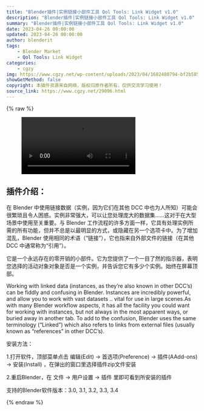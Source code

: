 ```yaml
---
title: "Blender插件|实例链接小部件工具 Qol Tools: Link Widget v1.0"
description: "Blender插件|实例链接小部件工具 Qol Tools: Link Widget v1.0"
summary: "Blender插件|实例链接小部件工具 Qol Tools: Link Widget v1.0"
date: 2023-04-26 00:00:00
updated: 2023-04-26 00:00:00
author: blenderit
tags: 
    - Blender Market
    - Qol Tools: Link Widget
categories:
    - cgzy
img: https://www.cgzy.net/wp-content/uploads/2023/04/1682480794-bf2b585aaeb7a04.webp
showGetMethod: false
copyright: 本插件资源来自网络，版权归原作者所有，仅供交流学习使用！
source_link: https://www.cgzy.net/29096.html
---
```


{% raw %}
<figure class="wp-block-video aligncenter"><video controls src="https://cloud.video.taobao.com/play/u/717183932/p/1/e/6/t/1/407342337918.mp4"></video></figure><div class="wp-block-pandastudio-title"><div class="title_style_01"><h2 id="h2-0">插件介绍：</h2></div></div><p class="is-style-text-indent-2em">在 Blender 中使用链接数据（实例，因为它们在其他 DCC 中也为人所知）可能会很繁琐且令人困惑。实例非常强大，可以让您处理庞大的数据集……这对于在大型场景中使用至关重要。与 Blender 工作流程的许多方面一样，它具有处理实例所需的所有功能，但并不总是以最明显的方式，或隐藏在另一个选项卡中。为了增加混乱，Blender 使用相同的术语（“链接”），它也指来自外部文件的链接（在其他 DCC 中通常称为“引用”）。 </p><p>它是一个永远存在的零开销的小部件。它为您提供了一个一目了然的指示器，表明您选择的活动对象对象是否是一个实例，并告诉您它有多少个实例。始终在屏幕顶部。</p><p>Working with linked data (instances, as they’re also known in other DCC’s) can be fiddly and confusing in Blender. Instances are incredibly powerful, and allow you to work with vast datasets .. vital for use in large scenes.As with many Blender workflow aspects, it has all the facility you could want for working with instances, but not always in the most apparent ways, or buried away in another tab. To add to the confusion, Blender uses the same terminology (“Linked”) which also refers to links from external files (usually known as “references” in other DCC’s).</p><div class="wp-block-pandastudio-title"><div class="title_style_01"><p>安装方法：</p></div></div><p>1.打开软件，顶部菜单点击 编辑(Edit) → 首选项(Preference) → 插件(AAdd-ons) → 安装(Install) ，在弹出的窗口里选择插件zip文件安装</p><p>2.重启Blender，在 文件 → 用户设置 → 插件 里即可看到所安装的插件</p><div class="wp-block-pandastudio-tips"><div class="tip success "><p>支持的Blender软件版本：3.0, 3.1, 3.2, 3.3, 3.4</p>
</div></div>
<div style="display: none">cgzy</div>
{% endraw %}